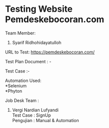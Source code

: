 # Testing Website Pemdeskebocoran.com

Team Member:

1. Syarif Ridhohidayatulloh

URL to Test: https://pemdeskebocoran.com/

Test Plan Document : - <br>

Test Case :- <br>

Automation Used:<br>
*Selenium<br>
*Phyton<br>

Job Desk Team :

1. Vergi Nardian Lufyandi <br>
   Test Case : SignUp<br>
   Pengujian : Manual & Automation <br>
